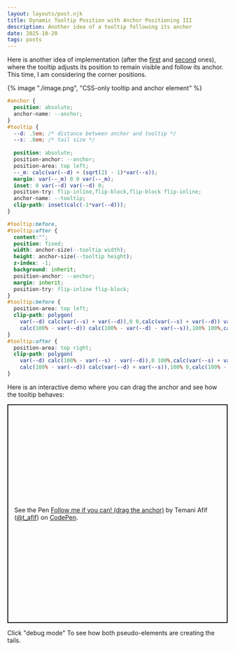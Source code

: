 ```yaml
---
layout: layouts/post.njk
title: Dynamic Tooltip Position with Anchor Positioning III
description: Another idea of a tooltip following its anchor 
date: 2025-10-20
tags: posts
---
```


Here is another idea of implementation (after the [first](/tooltip-anchor/) and [second](/tooltip-anchor-2/) ones), where the tooltip adjusts its position to remain visible and follow its anchor. This time, I am considering the corner positions. 

{% image "./image.png", "CSS-only tooltip and anchor element" %}

```css
#anchor {
  position: absolute;
  anchor-name: --anchor;
}
#tooltip {
  --d: .5em; /* distance between anchor and tooltip */
  --s: .8em; /* tail size */
  
  position: absolute; 
  position-anchor: --anchor;
  position-area: top left;
  --_m: calc(var(--d) + (sqrt(2) - 1)*var(--s));
  margin: var(--_m) 0 0 var(--_m);
  inset: 0 var(--d) var(--d) 0;
  position-try: flip-inline,flip-block,flip-block flip-inline; 
  anchor-name: --tooltip;
  clip-path: inset(calc(-1*var(--d)));
}

#tooltip:before,
#tooltip:after {
  content:"";
  position: fixed;
  width: anchor-size(--tooltip width);
  height: anchor-size(--tooltip height);
  z-index: -1;
  background: inherit;
  position-anchor: --anchor;
  margin: inherit;
  position-try: flip-inline flip-block;
}
#tooltip:before {
  position-area: top left;
  clip-path: polygon(
    var(--d) calc(var(--s) + var(--d)),0 0,calc(var(--s) + var(--d)) var(--d),
    calc(100% - var(--d)) calc(100% - var(--d) - var(--s)),100% 100%,calc(100% - var(--d) - var(--s)) calc(100% - var(--d)))
}
#tooltip:after {
  position-area: top right;
  clip-path: polygon(
    var(--d) calc(100% - var(--s) - var(--d)),0 100%,calc(var(--s) + var(--d)) calc(100% - var(--d)),
    calc(100% - var(--d)) calc(var(--d) + var(--s)),100% 0,calc(100% - var(--d) - var(--s)) var(--d))
}
```

Here is an interactive demo where you can drag the anchor and see how the tooltip behaves:

<p class="codepen" data-height="500" data-default-tab="result" data-slug-hash="yyepRJM" data-pen-title="Follow me if you can! (drag the anchor)" data-preview="true" data-user="t_afif" style="height: 500px; box-sizing: border-box; display: flex; align-items: center; justify-content: center; border: 2px solid; margin: 1em 0; padding: 1em;">
  <span>See the Pen <a href="https://codepen.io/t_afif/pen/yyepRJM">
  Follow me if you can! (drag the anchor)</a> by Temani Afif (<a href="https://codepen.io/t_afif">@t_afif</a>)
  on <a href="https://codepen.io">CodePen</a>.</span>
</p>
<script async src="https://public.codepenassets.com/embed/index.js"></script>

Click "debug mode" To see how both pseudo-elements are creating the tails.


